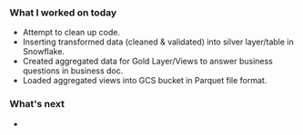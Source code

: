 ### **What I worked on today**
- Attempt to clean up code.
- Inserting transformed data (cleaned & validated) into silver layer/table in Snowflake.
- Created aggregated data for Gold Layer/Views to answer business questions in business doc.
- Loaded aggregated views into GCS bucket in Parquet file format.
### **What's next**
- 